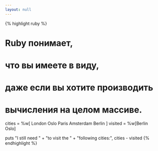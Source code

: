 ```yaml
---
layout: null
---
```


{% highlight ruby %}
# Ruby понимает,
# что вы имеете в виду,
# даже если вы хотите производить
# вычисления на целом массиве.
cities  = %w[ London
              Oslo
              Paris
              Amsterdam
              Berlin ]
visited = %w[Berlin Oslo]

puts "I still need " +
     "to visit the " +
     "following cities:",
     cities - visited
{% endhighlight %}
